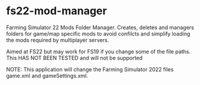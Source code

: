 # fs22-mod-manager
Farming Simulator 22 Mods Folder Manager.
Creates, deletes and managers folders for game/map specific mods to avoid confilcts and simplify loading the mods required by multiplayer servers.

Aimed at FS22 but may work for FS19 if you change some of the file paths. This HAS NOT BEEN TESTED and will not be supported

NOTE: This application will change the Farming Simulator 2022 files game.xml and gameSettings.xml.
